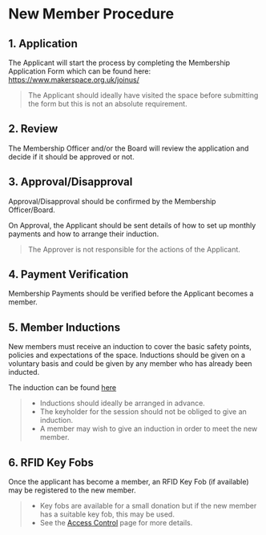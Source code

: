 # New Member Procedure

## 1. Application

The Applicant will start the process by completing the Membership Application Form which can be found here: https://www.makerspace.org.uk/joinus/

>The Applicant should ideally have visited the space before submitting the form but this is not an absolute requirement.

## 2. Review
 
The Membership Officer and/or the Board will review the application and decide if it should be approved or not.

## 3. Approval/Disapproval
 
Approval/Disapproval should be confirmed by the Membership Officer/Board.

On Approval, the Applicant should be sent details of how to set up monthly payments and how to arrange their induction.

>The Approver is not responsible for the actions of the Applicant.

## 4. Payment Verification

Membership Payments should be verified before the Applicant becomes a member.

## 5. Member Inductions

New members must receive an induction to cover the basic safety points, policies and expectations of the space.
Inductions should be given on a voluntary basis and could be given by any member who has already been inducted.

The induction can be found [here](../induction/)

>- Inductions should ideally be arranged in advance.
>- The keyholder for the session should not be obliged to give an induction.
>- A member may wish to give an induction in order to meet the new member.

## 6. RFID Key Fobs

Once the applicant has become a member, an RFID Key Fob (if available) may be registered to the new member.
>- Key fobs are available for a small donation but if the new member has a suitable key fob, this may be used.
>- See the [Access Control](../../infrastructure/rfid_access_controllers/) page for more details.

